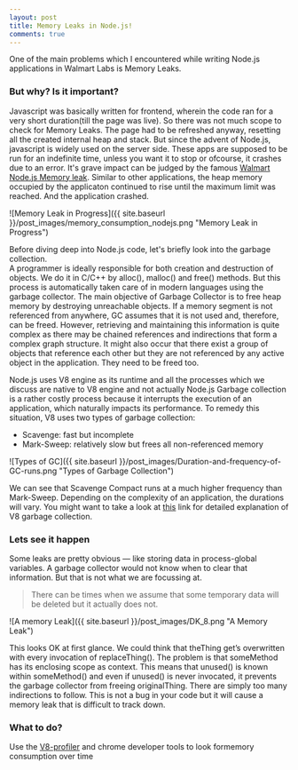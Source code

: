 ```yaml
---
layout: post
title: Memory Leaks in Node.js!
comments: true
---
```


One of the main problems which I encountered while writing Node.js applications in Walmart Labs is Memory Leaks.

### But why? Is it important?

Javascript was basically written for frontend, wherein the code ran for a very short duration(till the page was live). So there was not much scope to check for Memory Leaks. The page had to be refreshed anyway, resetting all the created internal heap and stack. But since the advent of Node.js, javascript is widely used on the server side. These apps are supposed to be run for an indefinite time, unless you want it to stop or ofcourse, it crashes due to an error. It's grave impact can be judged by the famous [Walmart Node.js Memory leak](https://www.joyent.com/blog/walmart-node-js-memory-leak). Similar to other applications, the heap memory occupied by the applicaton continued to rise until the maximum limit was reached. And the application crashed.

![Memory Leak in Progress]({{ site.baseurl }}/post_images/memory_consumption_nodejs.png "Memory Leak in Progress")

Before diving deep into Node.js code, let's briefly look into the garbage collection.  
A programmer is ideally responsible for both creation and destruction of objects. We do it in C/C++ by alloc(), malloc() and free() methods. But this process is automatically taken care of in modern languages using the garbage collector. The main objective of Garbage Collector is to free heap memory by destroying unreachable objects. If a memory segment is not referenced from anywhere, GC assumes that it is not used and, therefore, can be freed. However, retrieving and maintaining this information is quite complex as there may be chained references and indirections that form a complex graph structure. It might also occur that there exist a group of objects that reference each other but they are not referenced by any active object in the application. They need to be freed too.

Node.js uses V8 engine as its runtime and all the processes which we discuss are native to V8 engine and not actually Node.js
Garbage collection is a rather costly process because it interrupts the execution of an application, which naturally impacts its performance. To remedy this situation, V8 uses two types of garbage collection:
- Scavenge: fast but incomplete
- Mark-Sweep: relatively slow but frees all non-referenced memory

![Types of GC]({{ site.baseurl }}/post_images/Duration-and-frequency-of-GC-runs.png "Types of Garbage Collection")

We can see that Scavenge Compact runs at a much higher frequency than Mark-Sweep. Depending on the complexity of an application, the durations will vary. You might want to take a look at [this](http://jayconrod.com/posts/55/a-tour-of-v8-garbage-collection) link for detailed explanation of V8 garbage collection.

### Lets see it happen

Some leaks are pretty obvious — like storing data in process-global variables. A garbage collector would not know when to clear that information. But that is not what we are focussing at. 
> There can be times when we assume that some temporary data will be deleted but it actually does not. 

![A memory Leak]({{ site.baseurl }}/post_images/DK_8.png "A Memory Leak")

This looks OK at first glance. We could think that theThing get’s overwritten with every invocation of replaceThing(). The problem is that someMethod has its enclosing scope as context. This means that unused() is known within someMethod() and even if unused() is never invocated, it prevents the garbage collector from freeing originalThing.  There are simply too many indirections to follow.  This is not a bug in your code but it will cause a memory leak that is difficult to track down.

### What to do?

Use the [V8-profiler](https://www.npmjs.com/package/v8-profiler) and chrome developer tools to look formemory consumption over time 